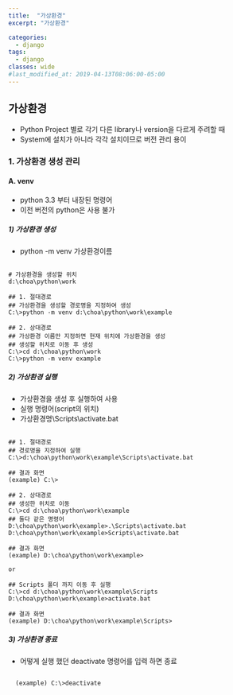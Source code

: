 ```yaml
---
title:  "가상환경"
excerpt: "가상환경"

categories:
  - django
tags:
  - django
classes: wide 
#last_modified_at: 2019-04-13T08:06:00-05:00
---
```


## 가상환경

- Python Project 별로 각기 다른 library나 version을 다르게 주려할 때
- System에 설치가 아니라 각각 설치이므로 버전 관리 용이

### 1. 가상환경 생성 관리

#### A. venv

- python 3.3 부터 내장된 명령어 
- 이전 버전의 python은 사용 불가

##### 1) 가상환경 생성

- python -m venv 가상환경이름

```{.bash}

# 가상환경을 생성할 위치
d:\choa\python\work

## 1. 절대경로
## 가상환경을 생성할 경로명을 지정하여 생성
C:\>python -m venv d:\choa\python\work\example

## 2. 상대경로
## 가상환경 이름만 지정하면 현재 위치에 가상환경을 생성
## 생성할 위치로 이동 후 생성
C:\>cd d:\choa\python\work
C:\>python -m venv example

```

##### 2) 가상환경 실행

- 가상환경을 생성 후 실행하여 사용
- 실행 명령어(script의 위치) 
- 가상환경명\Scripts\activate.bat

```{.bash}

## 1. 절대경로
## 경로명을 지정하여 실행
C:\>d:\choa\python\work\example\Scripts\activate.bat    

## 결과 화면
(example) C:\>

## 2. 상대경로
## 생성한 위치로 이동 
C:\>cd d:\choa\python\work\example
## 둘다 같은 명령어
D:\choa\python\work\example>.\Scripts\activate.bat
D:\choa\python\work\example>Scripts\activate.bat

## 결과 화면
(example) D:\choa\python\work\example> 

or

## Scripts 폴더 까지 이동 후 실행
C:\>cd d:\choa\python\work\example\Scripts
D:\choa\python\work\example>activate.bat

## 결과 화면
(example) D:\choa\python\work\example\Scripts> 

```

##### 3) 가상환경 종료 

- 어떻게 실행 했던 deactivate 명령어를 입력 하면 종료

```{.bash}

  (example) C:\>deactivate

```



